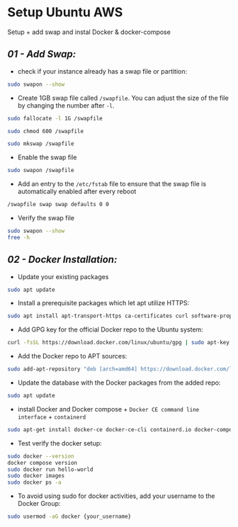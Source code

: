 # **Setup Ubuntu AWS**
Setup + add swap and instal Docker &amp; docker-compose

## _01 - Add Swap:_

- check if your instance already has a swap file or partition:

``` bash
sudo swapon --show
```

- Create 1GB swap file called `/swapfile`. You can adjust the size of the file by changing the number after `-l`.
``` bash
sudo fallocate -l 1G /swapfile
```
``` bash
sudo chmod 600 /swapfile
```
``` bash
sudo mkswap /swapfile
```

- Enable the swap file
``` bash
sudo swapon /swapfile
```

-  Add an entry to the `/etc/fstab` file to ensure that the swap file is automatically enabled after every reboot
``` Bash
/swapfile swap swap defaults 0 0
```
- Verify the swap file
```bash
sudo swapon --show
free -h
```

## _02 - Docker Installation:_

- Update your existing packages
``` bash
sudo apt update
```

- Install a prerequisite packages which let apt utilize HTTPS:
``` bash
sudo apt install apt-transport-https ca-certificates curl software-properties-common
```
- Add GPG key for the official Docker repo to the Ubuntu system:
``` bash
curl -fsSL https://download.docker.com/linux/ubuntu/gpg | sudo apt-key add -
```
- Add the Docker repo to APT sources:
``` bash
sudo add-apt-repository "deb [arch=amd64] https://download.docker.com/linux/ubuntu focal stable"
```
- Update the  database with the Docker packages from the added repo:
``` bash
sudo apt update
```
- install Docker and Docker compose + `Docker CE command line interface` + `containerd`
``` bash
sudo apt-get install docker-ce docker-ce-cli containerd.io docker-compose-plugin
```

- Test verify the docker setup:
``` bash
sudo docker --version
docker compose version
sudo docker run hello-world
sudo docker images
sudo docker ps -a
```
- To avoid using sudo for docker activities, add your username to the Docker Group:
``` bash
sudo usermod -aG docker {your_username}
```

























